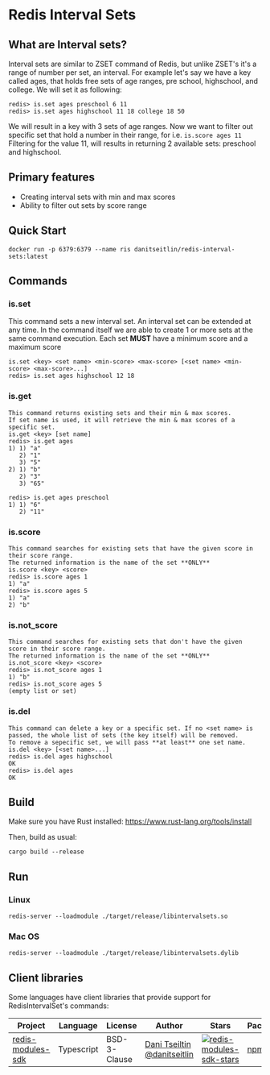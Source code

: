 # Redis Interval Sets
## What are Interval sets?
Interval sets are similar to ZSET command of Redis, but unlike ZSET's it's a range of number per set, an interval.
For example let's say we have a key called ages, that holds free sets of age ranges, pre school, highschool, and college.
We will set it as following:
```
redis> is.set ages preschool 6 11
redis> is.set ages highschool 11 18 college 18 50
```
We will result in a key with 3 sets of age ranges.
Now we want to filter out specific set that hold a number in their range, for i.e. `is.score ages 11`
Filtering for the value 11, will results in returning 2 available sets: preschool and highschool.

## Primary features
* Creating interval sets with min and max scores
* Ability to filter out sets by score range

## Quick Start
```
docker run -p 6379:6379 --name ris danitseitlin/redis-interval-sets:latest
```

## Commands

### is.set
This command sets a new interval set. An interval set can be extended at any time.
In the command itself we are able to create 1 or more sets at the same command execution.
Each set **MUST** have a minimum score and a maximum score
```
is.set <key> <set name> <min-score> <max-score> [<set name> <min-score> <max-score>...]
redis> is.set ages highschool 12 18
```

### is.get
```
This command returns existing sets and their min & max scores.
If set name is used, it will retrieve the min & max scores of a specific set.
is.get <key> [set name]
redis> is.get ages
1) 1) "a"
   2) "1"
   3) "5"
2) 1) "b"
   2) "3"
   3) "65"

redis> is.get ages preschool
1) 1) "6"
   2) "11"
```

### is.score
```
This command searches for existing sets that have the given score in their score range.
The returned information is the name of the set **ONLY**
is.score <key> <score>
redis> is.score ages 1
1) "a"
redis> is.score ages 5
1) "a"
2) "b"
```

### is.not_score
```
This command searches for existing sets that don't have the given score in their score range.
The returned information is the name of the set **ONLY**
is.not_score <key> <score>
redis> is.not_score ages 1
1) "b"
redis> is.not_score ages 5
(empty list or set)

```

### is.del
```
This command can delete a key or a specific set. If no <set name> is passed, the whole list of sets (the key itself) will be removed.
To remove a sepecific set, we will pass **at least** one set name. 
is.del <key> [<set name>...]
redis> is.del ages highschool
OK
redis> is.del ages
OK
```

## Build
Make sure you have Rust installed: https://www.rust-lang.org/tools/install

Then, build as usual:
```
cargo build --release
```

## Run
### Linux
```
redis-server --loadmodule ./target/release/libintervalsets.so
```
### Mac OS
```
redis-server --loadmodule ./target/release/libintervalsets.dylib
```

## Client libraries
Some languages have client libraries that provide support for RedisIntervalSet's commands:

| Project                                    | Language   | License      | Author                                                  | Stars                                               | Package                          |
| ------------------------------------------ | ---------- | ------------ | ------------------------------------------------------- | --------------------------------------------------- | -------------------------------- |
| [redis-modules-sdk][redis-modules-sdk-url] | Typescript | BSD-3-Clause | [Dani Tseiltin @danitseitlin][redis-modules-sdk-author] | [![redis-modules-sdk-stars]][redis-modules-sdk-url] | [npm][redis-modules-sdk-package] |

[redis-modules-sdk-author]: https://github.com/danitseitlin/
[redis-modules-sdk-url]: https://github.com/danitseitlin/redis-modules-sdk
[redis-modules-sdk-package]: https://www.npmjs.com/package/redis-modules-sdk
[redis-modules-sdk-stars]: https://img.shields.io/github/stars/danitseitlin/redis-modules-sdk.svg?style=social&amp;label=Star